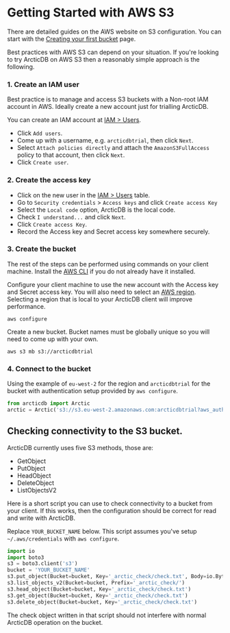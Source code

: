 # Getting Started with AWS S3

There are detailed guides on the AWS website on S3 configuration.  You can start with the [Creating your first bucket](https://docs.aws.amazon.com/AmazonS3/latest/userguide/creating-bucket.html) page.

Best practices with AWS S3 can depend on your situation.  If you're looking to try ArcticDB on AWS S3 then a reasonably simple approach is the following.

### 1. Create an IAM user

Best practice is to manage and access S3 buckets with a Non-root IAM account in AWS.   Ideally create a new account just for trialling ArcticDB.

You can create an IAM account at [IAM > Users](https://console.aws.amazon.com/iamv2/home#/users).
- Click `Add users`.
- Come up with a username, e.g. `arcticdbtrial`, then click `Next`.
- Select `Attach policies directly` and attach the `AmazonS3FullAccess` policy to that account, then click `Next`.
- Click `Create user`.

### 2. Create the access key

- Click on the new user in the [IAM > Users](https://console.aws.amazon.com/iamv2/home#/users) table.
- Go to `Security credentials` > `Access keys` and click `Create access Key`
- Select the `Local code` option, ArcticDB is the local code.
- Check `I understand...` and click `Next`.
- Click `Create access Key`.
- Record the Access key and Secret access key somewhere securely.

### 3. Create the bucket

The rest of the steps can be performed using commands on your client machine. Install the [AWS CLI](https://docs.aws.amazon.com/cli/latest/userguide/getting-started-install.html) if you do not already have it installed.

Configure your client machine to use the new account with the Access key and Secret access key.
You will also need to select an [AWS region](https://docs.aws.amazon.com/general/latest/gr/rande.html).
Selecting a region that is local to your ArcticDB client will improve performance.
```
aws configure
```

Create a new bucket.  Bucket names must be globally unique so you will need to come up with your own.
```
aws s3 mb s3://arcticdbtrial
```

### 4. Connect to the bucket

Using the example of `eu-west-2` for the region and `arcticdbtrial` for the bucket with authentication setup provided by `aws configure`.
```python
from arcticdb import Arctic
arctic = Arctic('s3://s3.eu-west-2.amazonaws.com:arcticdbtrial?aws_auth=true')
```

## Checking connectivity to the S3 bucket.

ArcticDB currently uses five S3 methods, those are:
- GetObject
- PutObject
- HeadObject
- DeleteObject
- ListObjectsV2

Here is a short script you can use to check connectivity to a bucket from your client.  If this works, then the configuration should be correct for read and write with ArcticDB.

Replace `YOUR_BUCKET_NAME` below.  This script assumes you've setup `~/.aws/credentials` with `aws configure`.  
```python
import io
import boto3
s3 = boto3.client('s3')
bucket = 'YOUR_BUCKET_NAME'
s3.put_object(Bucket=bucket, Key='_arctic_check/check.txt', Body=io.BytesIO(b'check file contents'))
s3.list_objects_v2(Bucket=bucket, Prefix='_arctic_check/')
s3.head_object(Bucket=bucket, Key='_arctic_check/check.txt')
s3.get_object(Bucket=bucket, Key='_arctic_check/check.txt')
s3.delete_object(Bucket=bucket, Key='_arctic_check/check.txt')
```
The check object written in that script should not interfere with normal ArcticDB operation on the bucket.
